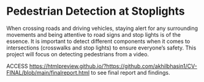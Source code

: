 # Pedestrian Detection at Stoplights
When crossing roads and driving vehicles, staying alert for any surrounding movements and being attentive to road signs and stop lights is of the essence. It is important to detect different components when it comes to intersections (crosswalks and stop lights) to ensure everyone’s safety. This project will focus on detecting pedestrians from a video.

ACCESS https://htmlpreview.github.io/?https://github.com/akhilbhasin1/CV-FINAL/blob/main/finalreport.html to see final report and findings.
